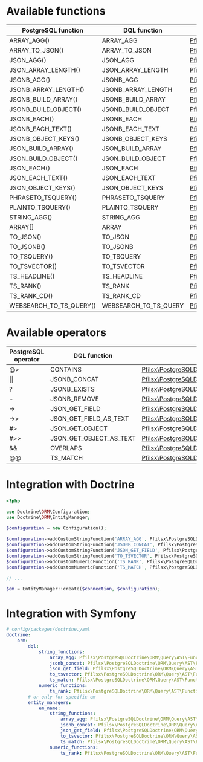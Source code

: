 # Available functions


| PostgreSQL function     | DQL function          | Implementation                                                                                                                |
|-------------------------|-----------------------|-------------------------------------------------------------------------------------------------------------------------------|
| ARRAY_AGG()             | ARRAY_AGG             | [Pfilsx\PostgreSQLDoctrine\ORM\Query\AST\Functions\ArrayAgg](../src/ORM/Query/AST/Functions/ArrayAgg.php)                     |
| ARRAY_TO_JSON()         | ARRAY_TO_JSON         | [Pfilsx\PostgreSQLDoctrine\ORM\Query\AST\Functions\ArrayToJson](../src/ORM/Query/AST/Functions/ArrayToJson.php)               |
| JSON_AGG()              | JSON_AGG              | [Pfilsx\PostgreSQLDoctrine\ORM\Query\AST\Functions\JsonAgg](../src/ORM/Query/AST/Functions/JsonAgg.php)                       |
| JSON_ARRAY_LENGTH()     | JSON_ARRAY_LENGTH     | [Pfilsx\PostgreSQLDoctrine\ORM\Query\AST\Functions\JsonArrayLength](../src/ORM/Query/AST/Functions/JsonArrayLength.php)       |
| JSONB_AGG()             | JSONB_AGG             | [Pfilsx\PostgreSQLDoctrine\ORM\Query\AST\Functions\JsonbAgg](../src/ORM/Query/AST/Functions/JsonbAgg.php)                     |
| JSONB_ARRAY_LENGTH()    | JSONB_ARRAY_LENGTH    | [Pfilsx\PostgreSQLDoctrine\ORM\Query\AST\Functions\JsonbArrayLength](../src/ORM/Query/AST/Functions/JsonbArrayLength.php)     |
| JSONB_BUILD_ARRAY()     | JSONB_BUILD_ARRAY     | [Pfilsx\PostgreSQLDoctrine\ORM\Query\AST\Functions\JsonbBuildArray](../src/ORM/Query/AST/Functions/JsonbBuildArray.php)       |
| JSONB_BUILD_OBJECT()    | JSONB_BUILD_OBJECT    | [Pfilsx\PostgreSQLDoctrine\ORM\Query\AST\Functions\JsonbBuildObject](../src/ORM/Query/AST/Functions/JsonbBuildObject.php)     |
| JSONB_EACH()            | JSONB_EACH            | [Pfilsx\PostgreSQLDoctrine\ORM\Query\AST\Functions\JsonbEach](../src/ORM/Query/AST/Functions/JsonbEach.php)                   |
| JSONB_EACH_TEXT()       | JSONB_EACH_TEXT       | [Pfilsx\PostgreSQLDoctrine\ORM\Query\AST\Functions\JsonbEachText](../src/ORM/Query/AST/Functions/JsonbEachText.php)           |
| JSONB_OBJECT_KEYS()     | JSONB_OBJECT_KEYS     | [Pfilsx\PostgreSQLDoctrine\ORM\Query\AST\Functions\JsonbObjectKeys](../src/ORM/Query/AST/Functions/JsonbObjectKeys.php)       |
| JSON_BUILD_ARRAY()      | JSON_BUILD_ARRAY      | [Pfilsx\PostgreSQLDoctrine\ORM\Query\AST\Functions\JsonBuildArray](../src/ORM/Query/AST/Functions/JsonBuildArray.php)         |
| JSON_BUILD_OBJECT()     | JSON_BUILD_OBJECT     | [Pfilsx\PostgreSQLDoctrine\ORM\Query\AST\Functions\JsonBuildObject](../src/ORM/Query/AST/Functions/JsonBuildObject.php)       |
| JSON_EACH()             | JSON_EACH             | [Pfilsx\PostgreSQLDoctrine\ORM\Query\AST\Functions\JsonEach](../src/ORM/Query/AST/Functions/JsonEach.php)                     |
| JSON_EACH_TEXT()        | JSON_EACH_TEXT        | [Pfilsx\PostgreSQLDoctrine\ORM\Query\AST\Functions\JsonEachText](../src/ORM/Query/AST/Functions/JsonEachText.php)             |
| JSON_OBJECT_KEYS()      | JSON_OBJECT_KEYS      | [Pfilsx\PostgreSQLDoctrine\ORM\Query\AST\Functions\JsonObjectKeys](../src/ORM/Query/AST/Functions/JsonObjectKeys.php)         |
| PHRASETO_TSQUERY()      | PHRASETO_TSQUERY      | [Pfilsx\PostgreSQLDoctrine\ORM\Query\AST\Functions\PhraseToTsQuery](../src/ORM/Query/AST/Functions/PhraseToTsQuery.php)       |
| PLAINTO_TSQUERY()       | PLAINTO_TSQUERY       | [Pfilsx\PostgreSQLDoctrine\ORM\Query\AST\Functions\PlainToTsQuery](../src/ORM/Query/AST/Functions/PlainToTsQuery.php)         |
| STRING_AGG()            | STRING_AGG            | [Pfilsx\PostgreSQLDoctrine\ORM\Query\AST\Functions\StringAgg](../src/ORM/Query/AST/Functions/StringAgg.php)                   |
| ARRAY[]                 | ARRAY                 | [Pfilsx\PostgreSQLDoctrine\ORM\Query\AST\Functions\ToArray](../src/ORM/Query/AST/Functions/ToArray.php)                       |
| TO_JSON()               | TO_JSON               | [Pfilsx\PostgreSQLDoctrine\ORM\Query\AST\Functions\ToJson](../src/ORM/Query/AST/Functions/ToJson.php)                         |
| TO_JSONB()              | TO_JSONB              | [Pfilsx\PostgreSQLDoctrine\ORM\Query\AST\Functions\ToJsonb](../src/ORM/Query/AST/Functions/ToJsonb.php)                       |
| TO_TSQUERY()            | TO_TSQUERY            | [Pfilsx\PostgreSQLDoctrine\ORM\Query\AST\Functions\ToTsQuery](../src/ORM/Query/AST/Functions/ToTsQuery.php)                   |
| TO_TSVECTOR()           | TO_TSVECTOR           | [Pfilsx\PostgreSQLDoctrine\ORM\Query\AST\Functions\ToTsVector](../src/ORM/Query/AST/Functions/ToTsVector.php)                 |
| TS_HEADLINE()           | TS_HEADLINE           | [Pfilsx\PostgreSQLDoctrine\ORM\Query\AST\Functions\TsHeadline](../src/ORM/Query/AST/Functions/TsHeadline.php)                 |
| TS_RANK()               | TS_RANK               | [Pfilsx\PostgreSQLDoctrine\ORM\Query\AST\Functions\TsRank](../src/ORM/Query/AST/Functions/TsRank.php)                         |
| TS_RANK_CD()            | TS_RANK_CD            | [Pfilsx\PostgreSQLDoctrine\ORM\Query\AST\Functions\TsRankCd](../src/ORM/Query/AST/Functions/TsRankCd.php)                     |
| WEBSEARCH_TO_TS_QUERY() | WEBSEARCH_TO_TS_QUERY | [Pfilsx\PostgreSQLDoctrine\ORM\Query\AST\Functions\WebsearchToTsQuery](../src/ORM/Query/AST/Functions/WebsearchToTsQuery.php) |

# Available operators

| PostgreSQL operator | DQL function            | Implementation                                                                                                                  |
|---------------------|-------------------------|---------------------------------------------------------------------------------------------------------------------------------|
| @>                  | CONTAINS                | [Pfilsx\PostgreSQLDoctrine\ORM\Query\AST\Functions\Contains](../src/ORM/Query/AST/Functions/Contains.php)                       |
| &#124;&#124;        | JSONB_CONCAT            | [Pfilsx\PostgreSQLDoctrine\ORM\Query\AST\Functions\JsonbConcat](../src/ORM/Query/AST/Functions/JsonbConcat.php)                 |
| ?                   | JSONB_EXISTS            | [Pfilsx\PostgreSQLDoctrine\ORM\Query\AST\Functions\JsonbExists](../src/ORM/Query/AST/Functions/JsonbExists.php)                 |
| -                   | JSONB_REMOVE            | [Pfilsx\PostgreSQLDoctrine\ORM\Query\AST\Functions\JsonbRemove](../src/ORM/Query/AST/Functions/JsonbRemove.php)                 |
| ->                  | JSON_GET_FIELD          | [Pfilsx\PostgreSQLDoctrine\ORM\Query\AST\Functions\JsonGetField](../src/ORM/Query/AST/Functions/JsonGetField.php)               |
| ->>                 | JSON_GET_FIELD_AS_TEXT  | [Pfilsx\PostgreSQLDoctrine\ORM\Query\AST\Functions\JsonGetFieldAsText](../src/ORM/Query/AST/Functions/JsonGetFieldAsText.php)   |
| #>                  | JSON_GET_OBJECT         | [Pfilsx\PostgreSQLDoctrine\ORM\Query\AST\Functions\JsonGetObject](../src/ORM/Query/AST/Functions/JsonGetObject.php)             |
| #>>                 | JSON_GET_OBJECT_AS_TEXT | [Pfilsx\PostgreSQLDoctrine\ORM\Query\AST\Functions\JsonGetObjectAsText](../src/ORM/Query/AST/Functions/JsonGetObjectAsText.php) |
| &&                  | OVERLAPS                | [Pfilsx\PostgreSQLDoctrine\ORM\Query\AST\Functions\Overlaps](../src/ORM/Query/AST/Functions/Overlaps.php)                       |
| @@                  | TS_MATCH                | [Pfilsx\PostgreSQLDoctrine\ORM\Query\AST\Functions\TsMatch](../src/ORM/Query/AST/Functions/TsMatch.php)                         |

Integration with Doctrine
=========================

```php
<?php

use Doctrine\ORM\Configuration;
use Doctrine\ORM\EntityManager;

$configuration = new Configuration();

$configuration->addCustomStringFunction('ARRAY_AGG', Pfilsx\PostgreSQLDoctrine\ORM\Query\AST\Functions\ArrayAgg::class);
$configuration->addCustomStringFunction('JSONB_CONCAT', Pfilsx\PostgreSQLDoctrine\ORM\Query\AST\Functions\JsonbConcat::class);
$configuration->addCustomStringFunction('JSON_GET_FIELD', Pfilsx\PostgreSQLDoctrine\ORM\Query\AST\Functions\JsonGetField::class);
$configuration->addCustomStringFunction('TO_TSVECTOR', Pfilsx\PostgreSQLDoctrine\ORM\Query\AST\Functions\ToTsVector::class);
$configuration->addCustomNumericFunction('TS_RANK', Pfilsx\PostgreSQLDoctrine\ORM\Query\AST\Functions\TsRank::class);
$configuration->addCustomNumericFunction('TS_MATCH', Pfilsx\PostgreSQLDoctrine\ORM\Query\AST\Functions\TsMatch::class);

// ...

$em = EntityManager::create($connection, $configuration);
```

Integration with Symfony
=========================

```yaml
# config/packages/doctrine.yaml
doctrine:
    orm:
        dql:
            string_functions:
                array_agg: Pfilsx\PostgreSQLDoctrine\ORM\Query\AST\Functions\ArrayAgg
                jsonb_concat: Pfilsx\PostgreSQLDoctrine\ORM\Query\AST\Functions\JsonbConcat
                json_get_field: Pfilsx\PostgreSQLDoctrine\ORM\Query\AST\Functions\JsonGetField
                to_tsvector: Pfilsx\PostgreSQLDoctrine\ORM\Query\AST\Functions\ToTsVector
                ts_match: Pfilsx\PostgreSQLDoctrine\ORM\Query\AST\Functions\TsMatch
            numeric_functions:
                ts_rank: Pfilsx\PostgreSQLDoctrine\ORM\Query\AST\Functions\TsRank
        # or only for specific em
        entity_managers:
            em_name:
                string_functions:
                    array_agg: Pfilsx\PostgreSQLDoctrine\ORM\Query\AST\Functions\ArrayAgg
                    jsonb_concat: Pfilsx\PostgreSQLDoctrine\ORM\Query\AST\Functions\JsonbConcat
                    json_get_field: Pfilsx\PostgreSQLDoctrine\ORM\Query\AST\Functions\JsonGetField
                    to_tsvector: Pfilsx\PostgreSQLDoctrine\ORM\Query\AST\Functions\ToTsVector
                    ts_match: Pfilsx\PostgreSQLDoctrine\ORM\Query\AST\Functions\TsMatch
                numeric_functions:
                    ts_rank: Pfilsx\PostgreSQLDoctrine\ORM\Query\AST\Functions\TsRank
```